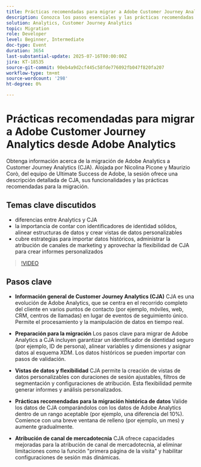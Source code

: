 ```yaml
---
title: Prácticas recomendadas para migrar a Adobe Customer Journey Analytics desde Adobe Analytics
description: Conozca los pasos esenciales y las prácticas recomendadas para migrar de Adobe Analytics a Customer Journey Analytics (CJA), incluido el diseño de esquemas XDM, la asignación de datos y la configuración de vistas de datos.
solution: Analytics, Customer Journey Analytics
topic: Migration
role: Developer
level: Beginner, Intermediate
doc-type: Event
duration: 3654
last-substantial-update: 2025-07-16T00:00:00Z
jira: KT-18535
source-git-commit: 90eb4a9d2cf445c58fde776092fb047f820fa207
workflow-type: tm+mt
source-wordcount: '298'
ht-degree: 0%

---
```



# Prácticas recomendadas para migrar a Adobe Customer Journey Analytics desde Adobe Analytics

Obtenga información acerca de la migración de Adobe Analytics a Customer Journey Analytics (CJA). Alojada por Nicolina Picone y Maurizio Corò, del equipo de Ultimate Success de Adobe, la sesión ofrece una descripción detallada de CJA, sus funcionalidades y las prácticas recomendadas para la migración.

## Temas clave discutidos

* diferencias entre Analytics y CJA
* la importancia de contar con identificadores de identidad sólidos, alinear estructuras de datos y crear vistas de datos personalizables
* cubre estrategias para importar datos históricos, administrar la atribución de canales de marketing y aprovechar la flexibilidad de CJA para crear informes personalizados

>[!VIDEO](https://video.tv.adobe.com/v/3464911/?learn=on&enablevpops)

## Pasos clave

* **Información general de Customer Journey Analytics (CJA)** CJA es una evolución de Adobe Analytics, que se centra en el recorrido completo del cliente en varios puntos de contacto (por ejemplo, móviles, web, CRM, centros de llamadas) en lugar de eventos de seguimiento único. Permite el procesamiento y la manipulación de datos en tiempo real.

* **Preparación para la migración** Los pasos clave para migrar de Adobe Analytics a CJA incluyen garantizar un identificador de identidad seguro (por ejemplo, ID de persona), alinear variables y dimensiones y asignar datos al esquema XDM. Los datos históricos se pueden importar con pasos de validación.

* **Vistas de datos y flexibilidad** CJA permite la creación de vistas de datos personalizables con duraciones de sesión ajustables, filtros de segmentación y configuraciones de atribución. Esta flexibilidad permite generar informes y análisis personalizados.

* **Prácticas recomendadas para la migración histórica de datos** Valide los datos de CJA comparándolos con los datos de Adobe Analytics dentro de un rango aceptable (por ejemplo, una diferencia del 10%). Comience con una breve ventana de relleno (por ejemplo, un mes) y aumente gradualmente.

* **Atribución de canal de mercadotecnia** CJA ofrece capacidades mejoradas para la atribución de canal de mercadotecnia, al eliminar limitaciones como la función &quot;primera página de la visita&quot; y habilitar configuraciones de sesión más dinámicas.
